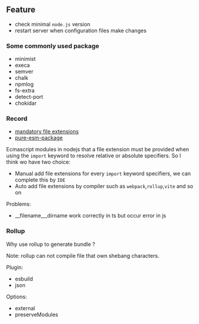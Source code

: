 ## Feature

* check minimal `node.js` version
* restart server when configuration files make changes

### Some commonly used package

* minimist
* execa
* semver
* chalk
* npmlog
* fs-extra
* detect-port
* chokidar

### Record

* [mandatory file extensions](https://nodejs.org/dist/latest-v14.x/docs/api/esm.html#esm_mandatory_file_extensions)
* [pure-esm-package](https://gist.github.com/sindresorhus/a39789f98801d908bbc7ff3ecc99d99c#pure-esm-package)

Ecmascript modules in nodejs that a file extension must be provided when using the `import` keyword to resolve relative
or absolute specifiers. So I think wo have two choice:

* Manual add file extensions for every `import` keyword specifiers, we can complete this by `IDE`
* Auto add file extensions by compiler such as `webpack`,`rollup`,`vite` and so on

Problems:

* __filename,__dirname work correctly in ts but occur error in js

### Rollup

Why use rollup to generate bundle ?

Note: rollup can not compile file that own shebang characters.

Plugin:

* esbuild
* json

Options:

* external
* preserveModules
